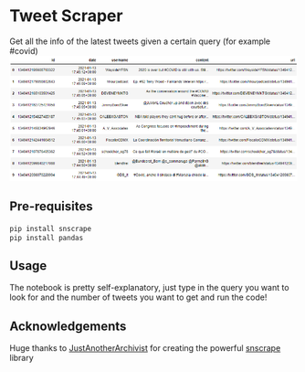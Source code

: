 # Tweet Scraper
Get all the info of the latest tweets given a certain query (for example #covid)
![Table Photo](/tweet_table.PNG)

## Pre-requisites
```
pip install snscrape
pip install pandas
```
## Usage
The notebook is pretty self-explanatory, just type in the query you want to look for and the number of tweets you want to get and run the code!

## Acknowledgements
Huge thanks to [JustAnotherArchivist](https://github.com/JustAnotherArchivist) for creating the powerful [snscrape](https://github.com/JustAnotherArchivist/snscrape) library
